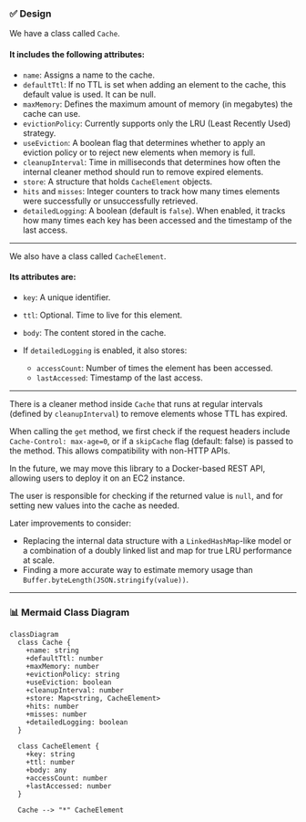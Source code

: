 

### ✅ **Design**

We have a class called `Cache`.

#### It includes the following attributes:

* `name`: Assigns a name to the cache.
* `defaultTtl`: If no TTL is set when adding an element to the cache, this default value is used. It can be null.
* `maxMemory`: Defines the maximum amount of memory (in megabytes) the cache can use.
* `evictionPolicy`: Currently supports only the LRU (Least Recently Used) strategy.
* `useEviction`: A boolean flag that determines whether to apply an eviction policy or to reject new elements when memory is full.
* `cleanupInterval`: Time in milliseconds that determines how often the internal cleaner method should run to remove expired elements.
* `store`: A structure that holds `CacheElement` objects.
* `hits` and `misses`: Integer counters to track how many times elements were successfully or unsuccessfully retrieved.
* `detailedLogging`: A boolean (default is `false`). When enabled, it tracks how many times each key has been accessed and the timestamp of the last access.

---

We also have a class called `CacheElement`.

#### Its attributes are:

* `key`: A unique identifier.
* `ttl`: Optional. Time to live for this element.
* `body`: The content stored in the cache.
* If `detailedLogging` is enabled, it also stores:

  * `accessCount`: Number of times the element has been accessed.
  * `lastAccessed`: Timestamp of the last access.

---

There is a cleaner method inside `Cache` that runs at regular intervals (defined by `cleanupInterval`) to remove elements whose TTL has expired.

When calling the `get` method, we first check if the request headers include `Cache-Control: max-age=0`, or if a `skipCache` flag (default: false) is passed to the method. This allows compatibility with non-HTTP APIs.

In the future, we may move this library to a Docker-based REST API, allowing users to deploy it on an EC2 instance.

The user is responsible for checking if the returned value is `null`, and for setting new values into the cache as needed.

Later improvements to consider:

* Replacing the internal data structure with a `LinkedHashMap`-like model or a combination of a doubly linked list and map for true LRU performance at scale.
* Finding a more accurate way to estimate memory usage than `Buffer.byteLength(JSON.stringify(value))`.

---

### 📊 **Mermaid Class Diagram**

```mermaid
classDiagram
  class Cache {
    +name: string
    +defaultTtl: number
    +maxMemory: number
    +evictionPolicy: string
    +useEviction: boolean
    +cleanupInterval: number
    +store: Map<string, CacheElement>
    +hits: number
    +misses: number
    +detailedLogging: boolean
  }

  class CacheElement {
    +key: string
    +ttl: number
    +body: any
    +accessCount: number
    +lastAccessed: number
  }

  Cache --> "*" CacheElement
```

